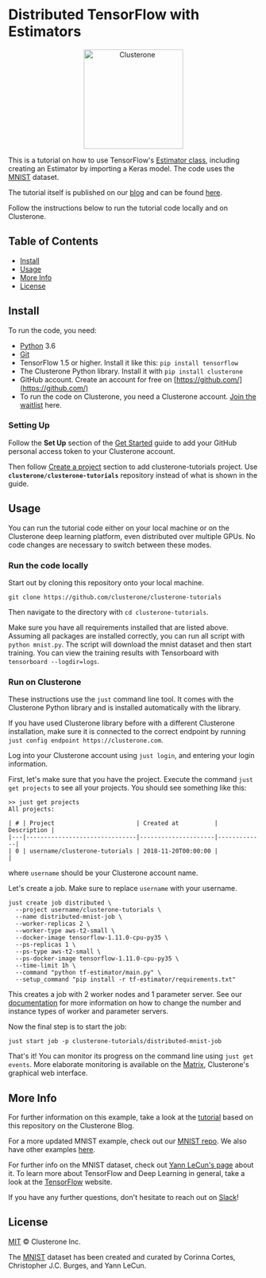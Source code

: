 # Distributed TensorFlow with Estimators

<p align="center">
<img src="../co_logo.png" alt="Clusterone" width="200">
<br>

This is a tutorial on how to use TensorFlow's [Estimator class](https://www.tensorflow.org/api_docs/python/tf/estimator/Estimator), including creating an Estimator by importing a Keras model. The code uses the [MNIST](http://yann.lecun.com/exdb/mnist/) dataset.

The tutorial itself is published on our [blog](https://clusterone.com/tutorials) and can be found [here](https://clusterone.com/tutorials/distributed-tensorflow-part-2).

Follow the instructions below to run the tutorial code locally and on Clusterone. 

## Table of Contents

- [Install](#install)
- [Usage](#usage)
- [More Info](#more-info)
- [License](#license)

## Install

To run the code, you need:

- [Python](https://python.org/) 3.6
- [Git](https://git-scm.com/)
- TensorFlow 1.5 or higher. Install it like this: `pip install tensorflow`
- The Clusterone Python library. Install it with `pip install clusterone`
- GitHub account. Create an account for free on [https://github.com/](https://github.com/)
- To run the code on Clusterone, you need a Clusterone account. [Join the waitlist](https://clusterone.com/join-waitlist/) here.


### Setting Up

Follow the **Set Up** section of the [Get Started](https://docs.clusterone.com/get-started#set-up) guide to add your GitHub personal access token to your Clusterone account.

Then follow [Create a project](https://docs.clusterone.com/get-started#create-a-project) section to add clusterone-tutorials project. Use **`clusterone/clusterone-tutorials`** repository instead of what is shown in the guide.

## Usage

You can run the tutorial code either on your local machine or on the Clusterone deep learning platform, even distributed over multiple GPUs. No code changes are necessary to switch between these modes.

### Run the code locally

Start out by cloning this repository onto your local machine. 

```shell
git clone https://github.com/clusterone/clusterone-tutorials
```

Then navigate to the directory with `cd clusterone-tutorials`.

Make sure you have all requirements installed that are listed above. Assuming all packages are installed correctly, you can run all script with `python mnist.py`. The script will download the mnist dataset and then start training. You can view the training results with Tensorboard with `tensorboard --logdir=logs`.

### Run on Clusterone

These instructions use the `just` command line tool. It comes with the Clusterone Python library and is installed automatically with the library.

If you have used Clusterone library before with a different Clusterone installation, make sure it is connected to the correct endpoint by running `just config endpoint https://clusterone.com`.

Log into your Clusterone account using `just login`, and entering your login information.

First, let's make sure that you have the project. Execute the command `just get projects` to see all your projects. You should see something like this:
```shell
>> just get projects
All projects:

| # | Project                       | Created at          | Description |
|---|-------------------------------|---------------------|-------------|
| 0 | username/clusterone-tutorials | 2018-11-20T00:00:00 |             |
```
where `username` should be your Clusterone account name.

Let's create a job. Make sure to replace `username` with your username.
```shell
just create job distributed \
  --project username/clusterone-tutorials \
  --name distributed-mnist-job \
  --worker-replicas 2 \
  --worker-type aws-t2-small \
  --docker-image tensorflow-1.11.0-cpu-py35 \
  --ps-replicas 1 \
  --ps-type aws-t2-small \
  --ps-docker-image tensorflow-1.11.0-cpu-py35 \
  --time-limit 1h \
  --command "python tf-estimator/main.py" \
  --setup_command "pip install -r tf-estimator/requirements.txt"
```

This creates a job with 2 worker nodes and 1 parameter server. See our [documentation](https://docs.clusterone.com/cli-reference-documentation/just-create-job) for more information on how to change the number and instance types of worker and parameter servers.

Now the final step is to start the job:

```shell
just start job -p clusterone-tutorials/distributed-mnist-job
```

That's it! You can monitor its progress on the command line using `just get events`. More elaborate monitoring is available on the [Matrix](https://clusterone.com/matrix), Clusterone's graphical web interface.

## More Info

For further information on this example, take a look at the [tutorial](https://clusterone.com/blog/2018/09/19/distributed-tensorflow-estimator-class) based on this repository on the Clusterone Blog.

For a more updated MNIST example, check out our [MNIST repo](https://github.com/clusterone/mnist). We also have other examples [here](https://docs.clusterone.com/examples).

For further info on the MNIST dataset, check out [Yann LeCun's page](http://yann.lecun.com/exdb/mnist/) about it. To learn more about TensorFlow and Deep Learning in general, take a look at the [TensorFlow](https://tensorflow.org) website.

If you have any further questions, don't hesitate to reach out on [Slack](https://bit.ly/2OPc6JH)!

## License

[MIT](LICENSE) © Clusterone Inc.

The [MNIST](http://yann.lecun.com/exdb/mnist/) dataset has been created and curated by Corinna Cortes, Christopher J.C. Burges, and Yann LeCun.
